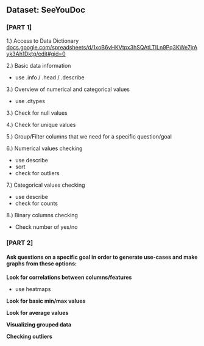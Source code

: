 ## Dataset: SeeYouDoc

### [PART 1]
1.) Access to Data Dictionary [docs.google.com/spreadsheets/d/1xoB6vHKVtpx3hSQAtLTILn9Pq3KWe7jrAyk3Ah1Dktg/edit#gid=0](https://docs.google.com/spreadsheets/d/1xoB6vHKVtpx3hSQAtLTILn9Pq3KWe7jrAyk3Ah1Dktg/edit#gid=0)

2.) Basic data information 
- use .info / .head / .describe 

3.) Overview of numerical and categorical values
* use .dtypes

3.) Check for null values

4.) Check for unique values

5.) Group/Filter columns that we need for a specific question/goal

6.) Numerical values checking
* use describe
* sort
* check for outliers

7.) Categorical values checking
* use describe
* check for counts

8.) Binary columns checking
* Check number of yes/no
### [PART 2]
#### **Ask questions on a specific goal in order to generate use-cases and make graphs from these options:**

**Look for correlations between columns/features**
* use heatmaps

**Look for basic min/max values**

**Look for average values**

**Visualizing grouped data**

**Checking outliers**
